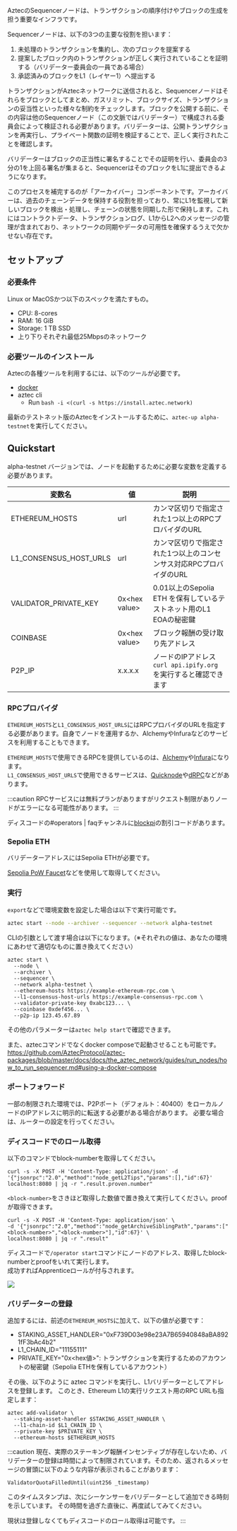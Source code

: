AztecのSequencerノードは、トランザクションの順序付けやブロックの生成を担う重要なインフラです。

Sequencerノードは、以下の3つの主要な役割を担います：

1.	未処理のトランザクションを集約し、次のブロックを提案する
2.	提案したブロック内のトランザクションが正しく実行されていることを証明する（バリデーター委員会の一員である場合）
3.	承認済みのブロックをL1（レイヤー1）へ提出する

トランザクションがAztecネットワークに送信されると、Sequencerノードはそれらをブロックとしてまとめ、ガスリミット、ブロックサイズ、トランザクションの妥当性といった様々な制約をチェックします。ブロックを公開する前に、その内容は他のSequencerノード（この文脈ではバリデーター）で構成される委員会によって検証される必要があります。バリデーターは、公開トランザクションを再実行し、プライベート関数の証明を検証することで、正しく実行されたことを確認します。

バリデーターはブロックの正当性に署名することでその証明を行い、委員会の3分の1を上回る署名が集まると、SequencerはそのブロックをL1に提出できるようになります。

このプロセスを補完するのが「アーカイバー」コンポーネントです。アーカイバーは、過去のチェーンデータを保持する役割を担っており、常にL1を監視して新しいブロックを検出・処理し、チェーンの状態を同期した形で保持します。これにはコントラクトデータ、トランザクションログ、L1からL2へのメッセージの管理が含まれており、ネットワークの同期やデータの可用性を確保するうえで欠かせない存在です。

## セットアップ

### 必要条件

Linux or MacOSかつ以下のスペックを満たすもの。

- CPU: 8-cores
- RAM: 16 GiB
- Storage: 1 TB SSD
- 上り下りそれぞれ最低25Mbpsのネットワーク

### 必要ツールのインストール

Aztecの各種ツールを利用するには、以下のツールが必要です。

- [docker](https://docs.docker.com/engine/install/)
- aztec cli
    - Run `bash -i <(curl -s https://install.aztec.network)`

最新のテストネット版のAztecをインストールするために、`aztec-up alpha-testnet`を実行してください。

## Quickstart

alpha-testnet バージョンでは、ノードを起動するために必要な変数を定義する必要があります。

| 変数名 | 値 | 説明 | 
| ---- | ---- | ---- | 
| ETHEREUM_HOSTS | url | カンマ区切りで指定された1つ以上のRPCプロバイダのURL |
| L1_CONSENSUS_HOST_URLS | url | カンマ区切りで指定された1つ以上のコンセンサス対応RPCプロバイダのURL |
| VALIDATOR_PRIVATE_KEY | 0x\<hex value\> | 0.01以上のSepolia ETH を保有しているテストネット用のL1 EOAの秘密鍵 |
| COINBASE | 0x\<hex value\> | ブロック報酬の受け取り先アドレス |
| P2P_IP | x.x.x.x | ノードのIPアドレス<br />`curl api.ipify.org` を実行すると確認できます |

### RPCプロバイダ

`ETHEREUM_HOSTS`と`L1_CONSENSUS_HOST_URLS`にはRPCプロバイダのURLを指定する必要があります。自身でノードを運用するか、AlchemyやInfuraなどのサービスを利用することもできます。

`ETHEREUM_HOSTS`で使用できるRPCを提供しているのは、[Alchemy](https://www.alchemy.com/)や[Infura](https://www.infura.io/)になります。  
`L1_CONSENSUS_HOST_URLS`で使用できるサービスは、[Quicknode](https://www.quicknode.com/)や[dRPC](https://drpc.org/)などがあります。

:::caution
RPCサービスには無料プランがありますがリクエスト制限がありノードがエラーになる可能性があります。
:::

ディスコードの#operators | faqチャンネルに[blockpi](https://blockpi.io/)の割引コードがあります。

### Sepolia ETH

バリデーターアドレスにはSepolia ETHが必要です。

[Sepolia PoW Faucet](https://sepolia-faucet.pk910.de/)などを使用して取得してください。


### 実行

`export`などで環境変数を設定した場合は以下で実行可能です。

```bash
aztec start --node --archiver --sequencer --network alpha-testnet
```

CLIの引数として渡す場合は以下になります。（※それぞれの値は、あなたの環境にあわせて適切なものに置き換えてください）

```
aztec start \
  --node \
  --archiver \
  --sequencer \
  --network alpha-testnet \
  --ethereum-hosts https://example-ethereum-rpc.com \
  --l1-consensus-host-urls https://example-consensus-rpc.com \
  --validator-private-key 0xabc123... \
  --coinbase 0xdef456... \
  --p2p-ip 123.45.67.89
```

その他のパラメーターは`aztec help start`で確認できます。

また、aztecコマンドでなくdocker composeで起動させることも可能です。  
https://github.com/AztecProtocol/aztec-packages/blob/master/docs/docs/the_aztec_network/guides/run_nodes/how_to_run_sequencer.md#using-a-docker-compose

### ポートフォワード

一部の制限された環境では、P2Pポート（デフォルト：40400）をローカルノードのIPアドレスに明示的に転送する必要がある場合があります。
必要な場合は、ルーターの設定を行ってください。

### ディスコードでのロール取得

以下のコマンドでblock-numberを取得してください。

```
curl -s -X POST -H 'Content-Type: application/json' -d '{"jsonrpc":"2.0","method":"node_getL2Tips","params":[],"id":67}' localhost:8080 | jq -r ".result.proven.number"
```

`<block-number>`をさきほど取得した数値で置き換えて実行してください。proofが取得できます。

```
curl -s -X POST -H 'Content-Type: application/json' \
-d '{"jsonrpc":"2.0","method":"node_getArchiveSiblingPath","params":["<block-number>","<block-number>"],"id":67}' \
localhost:8080 | jq -r ".result"
```

ディスコードで`/operator start`コマンドにノードのアドレス、取得したblock-numberとproofをいれて実行します。  
成功すればApprenticeロールが付与されます。

![](/img/docs/node/operator_start_command.png)

### バリデーターの登録

追加するには、前述の`ETHEREUM_HOSTS`に加えて、以下の値が必要です：

- STAKING_ASSET_HANDLER="0xF739D03e98e23A7B65940848aBA8921fF3bAc4b2"
- L1_CHAIN_ID="11155111"
- PRIVATE_KEY="0x\<hex値\>": トランザクションを実行するためのアカウントの秘密鍵（Sepolia ETHを保有しているアカウント）


その後、以下のように aztec コマンドを実行し、L1バリデーターとしてアドレスを登録します。
このとき、Ethereum L1の実行リクエスト用のRPC URLも指定します：

```
aztec add-validator \
  --staking-asset-handler $STAKING_ASSET_HANDLER \
  --l1-chain-id $L1_CHAIN_ID \
  --private-key $PRIVATE_KEY \
  --ethereum-hosts $ETHEREUM_HOSTS
```

:::caution
現在、実際のステーキング報酬インセンティブが存在しないため、バリデーターの登録は時間によって制限されています。そのため、返されるメッセージの冒頭に以下のような内容が表示されることがあります：
```
ValidatorQuotaFilledUntil(uint256 _timestamp)
```
このタイムスタンプは、次にシーケンサーをバリデーターとして追加できる時刻を示しています。
その時間を過ぎた直後に、再度試してみてください。

現状は登録しなくてもディスコードのロール取得は可能です。
:::

